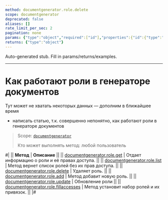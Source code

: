 ```yaml
---
method: documentgenerator.role.delete
scope: documentgenerator
deprecated: false
aliases: []
rate_limit_per_sec: 2
pagination: none
params: {"type":"object","required":["id"],"properties":{"id":{"type":"integer"}}}
returns: {"type":"object"}
---
```


Auto-generated stub. Fill in params/returns/examples.

---

# Как работают роли в генераторе документов



Тут может не хватать некоторых данных — дополним в ближайшее время







- написать статью, т.к. совершенно непонятно, как работают роли в генераторе документов





> Scope: [`documentgenerator`](../../scopes/permissions.md)
>
> Кто может выполнять метод: любой пользователь

#|
|| **Метод** | **Описание** ||
|| [documentgenerator.role.get](./document-generator-role-get.md) | Отдает информацию о роли и её правах доступа. ||
|| [documentgenerator.role.list](./document-generator-role-list.md) | Метод вернет список ролей без их прав доступа. ||
|| [documentgenerator.role.delete](./document-generator-role-delete.md) | Удаляет роль. ||
|| [documentgenerator.role.add](./document-generator-role-add.md) | Метод добавит новую роль. ||
|| [documentgenerator.role.update](./document-generator-role-update.md) | Обновление роли ||
|| [documentgenerator.role.fillaccesses](./document-generator-role-fill-accesses.md) | Метод установит набор ролей и их привязок. ||
|#

